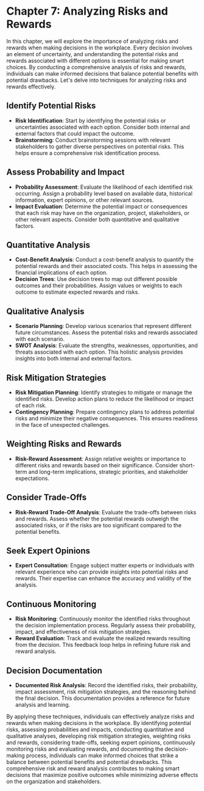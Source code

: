 Chapter 7: Analyzing Risks and Rewards
======================================

In this chapter, we will explore the importance of analyzing risks and rewards when making decisions in the workplace. Every decision involves an element of uncertainty, and understanding the potential risks and rewards associated with different options is essential for making smart choices. By conducting a comprehensive analysis of risks and rewards, individuals can make informed decisions that balance potential benefits with potential drawbacks. Let's delve into techniques for analyzing risks and rewards effectively.

Identify Potential Risks
------------------------

* **Risk Identification**: Start by identifying the potential risks or uncertainties associated with each option. Consider both internal and external factors that could impact the outcome.
* **Brainstorming**: Conduct brainstorming sessions with relevant stakeholders to gather diverse perspectives on potential risks. This helps ensure a comprehensive risk identification process.

Assess Probability and Impact
-----------------------------

* **Probability Assessment**: Evaluate the likelihood of each identified risk occurring. Assign a probability level based on available data, historical information, expert opinions, or other relevant sources.
* **Impact Evaluation**: Determine the potential impact or consequences that each risk may have on the organization, project, stakeholders, or other relevant aspects. Consider both quantitative and qualitative factors.

Quantitative Analysis
---------------------

* **Cost-Benefit Analysis**: Conduct a cost-benefit analysis to quantify the potential rewards and their associated costs. This helps in assessing the financial implications of each option.
* **Decision Trees**: Use decision trees to map out different possible outcomes and their probabilities. Assign values or weights to each outcome to estimate expected rewards and risks.

Qualitative Analysis
--------------------

* **Scenario Planning**: Develop various scenarios that represent different future circumstances. Assess the potential risks and rewards associated with each scenario.
* **SWOT Analysis**: Evaluate the strengths, weaknesses, opportunities, and threats associated with each option. This holistic analysis provides insights into both internal and external factors.

Risk Mitigation Strategies
--------------------------

* **Risk Mitigation Planning**: Identify strategies to mitigate or manage the identified risks. Develop action plans to reduce the likelihood or impact of each risk.
* **Contingency Planning**: Prepare contingency plans to address potential risks and minimize their negative consequences. This ensures readiness in the face of unexpected challenges.

Weighting Risks and Rewards
---------------------------

* **Risk-Reward Assessment**: Assign relative weights or importance to different risks and rewards based on their significance. Consider short-term and long-term implications, strategic priorities, and stakeholder expectations.

Consider Trade-Offs
-------------------

* **Risk-Reward Trade-Off Analysis**: Evaluate the trade-offs between risks and rewards. Assess whether the potential rewards outweigh the associated risks, or if the risks are too significant compared to the potential benefits.

Seek Expert Opinions
--------------------

* **Expert Consultation**: Engage subject matter experts or individuals with relevant experience who can provide insights into potential risks and rewards. Their expertise can enhance the accuracy and validity of the analysis.

Continuous Monitoring
---------------------

* **Risk Monitoring**: Continuously monitor the identified risks throughout the decision implementation process. Regularly assess their probability, impact, and effectiveness of risk mitigation strategies.
* **Reward Evaluation**: Track and evaluate the realized rewards resulting from the decision. This feedback loop helps in refining future risk and reward analysis.

Decision Documentation
----------------------

* **Documented Risk Analysis**: Record the identified risks, their probability, impact assessment, risk mitigation strategies, and the reasoning behind the final decision. This documentation provides a reference for future analysis and learning.

By applying these techniques, individuals can effectively analyze risks and rewards when making decisions in the workplace. By identifying potential risks, assessing probabilities and impacts, conducting quantitative and qualitative analyses, developing risk mitigation strategies, weighting risks and rewards, considering trade-offs, seeking expert opinions, continuously monitoring risks and evaluating rewards, and documenting the decision-making process, individuals can make informed choices that strike a balance between potential benefits and potential drawbacks. This comprehensive risk and reward analysis contributes to making smart decisions that maximize positive outcomes while minimizing adverse effects on the organization and stakeholders.
